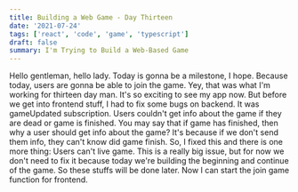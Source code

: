 ```yaml
---
title: Building a Web Game - Day Thirteen
date: '2021-07-24'
tags: ['react', 'code', 'game', 'typescript']
draft: false
summary: I'm Trying to Build a Web-Based Game
---
```


Hello gentleman, hello lady. Today is gonna be a milestone, I hope. Because today, users are gonna be able to join the game. Yey, that was what I'm working for thirteen day man. It's so exciting to see my app now. But before we get into frontend stuff, I had to fix some bugs on backend. It was gameUpdated subscription. Users couldn't get info about the game if they are dead or game is finished. You may say that if game has finished, then why a user should get info about the game? It's because if we don't send them info, they can't know did game finish. So, I fixed this and there is one more thing: Users can't live game. This is a really big issue, but for now we don't need to fix it because today we're building the beginning and continue of the game. So these stuffs will be done later. Now I can start the join game function for frontend.